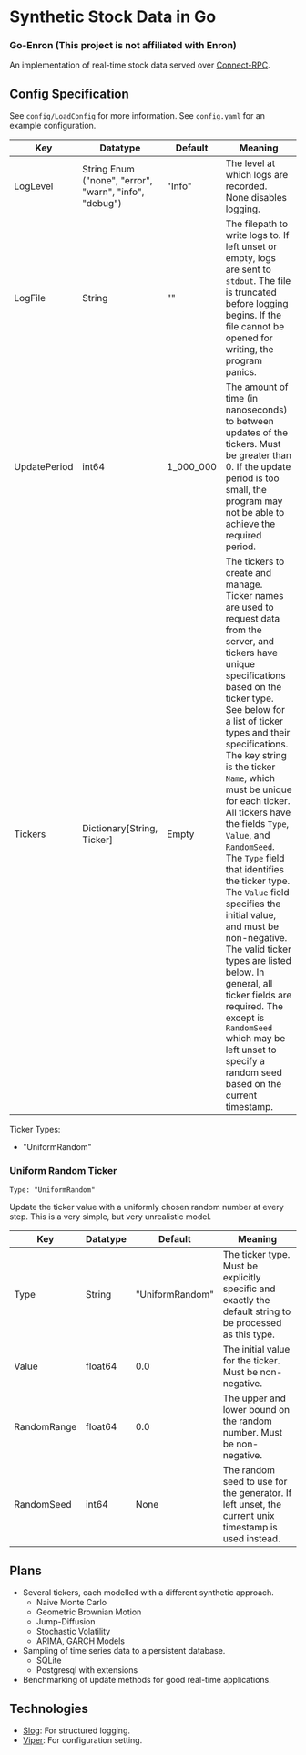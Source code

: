 # Synthetic Stock Data in Go
### Go-Enron (This project is not affiliated with Enron)

An implementation of real-time stock data served over [Connect-RPC](https://connectrpc.com/). 

## Config Specification

See `config/LoadConfig` for more information. See `config.yaml` for an example configuration.

| Key | Datatype | Default | Meaning |
| --- | -------- | ------- | ------- |
| LogLevel | String Enum ("none", "error", "warn", "info", "debug") | "Info" | The level at which logs are recorded. None disables logging. |
| LogFile | String | "" | The filepath to write logs to. If left unset or empty, logs are sent to `stdout`. The file is truncated before logging begins. If the file cannot be opened for writing, the program panics. |
| UpdatePeriod | int64 | 1_000_000 | The amount of time (in nanoseconds) to between updates of the tickers. Must be greater than 0. If the update period is too small, the program may not be able to achieve the required period. |
| Tickers | Dictionary[String, Ticker] | Empty | The tickers to create and manage. Ticker names are used to request data from the server, and tickers have unique specifications based on the ticker type. See below for a list of ticker types and their specifications. The key string is the ticker `Name`, which must be unique for each ticker. All tickers have the fields `Type`, `Value`, and `RandomSeed`. The `Type` field that identifies the ticker type. The `Value` field specifies the initial value, and must be non-negative. The valid ticker types are listed below. In general, all ticker fields are required. The except is `RandomSeed` which may be left unset to specify a random seed based on the current timestamp. |

Ticker Types:
- "UniformRandom"

### Uniform Random Ticker

`Type: "UniformRandom"`

Update the ticker value with a uniformly chosen random number at every step. This is a very simple, but very unrealistic model.

| Key | Datatype | Default | Meaning |
| --- | -------- | ------- | ------- |
| Type | String | "UniformRandom" | The ticker type. Must be explicitly specific and exactly the default string to be processed as this type. |
| Value | float64 | 0.0 | The initial value for the ticker. Must be non-negative. |
| RandomRange | float64 | 0.0 | The upper and lower bound on the random number. Must be non-negative. |
| RandomSeed | int64 | None | The random seed to use for the generator. If left unset, the current unix timestamp is used instead. |


## Plans

- Several tickers, each modelled with a different synthetic approach.
    - Naive Monte Carlo
    - Geometric Brownian Motion
    - Jump-Diffusion
    - Stochastic Volatility
    - ARIMA, GARCH Models
- Sampling of time series data to a persistent database.
    - SQLite
    - Postgresql with extensions
- Benchmarking of update methods for good real-time applications.

## Technologies

- [Slog](https://pkg.go.dev/log/slog): For structured logging.
- [Viper](https://github.com/spf13/viper): For configuration setting.